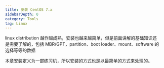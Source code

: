 ```yaml
---
title: 安装 CentOS 7.x
sidebarDepth: 0 
category: Tools 
tag: Linux
---
```


linux distribution 越作越成熟，安装也越来越简单，但是前面讲解的基础知识还是需要了解的，包括 MBR/GPT，partition、boot loader、mount、software 的选择等等的数据

本章安装定义为一部练习机，所以安装的方式也是以最简单的方式来处理的。
